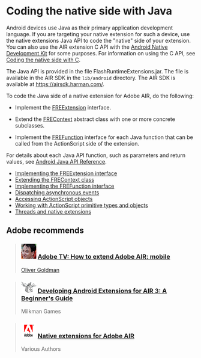 # Coding the native side with Java

Android devices use Java as their primary application development language. If
you are targeting your native extension for such a device, use the native
extensions Java API to code the "native" side of your extension. You can also
use the AIR extension C API with the
[Android Native Development Kit](https://developer.android.com/ndk) for some
purposes. For information on using the C API, see
[Coding the native side with C](../coding-the-native-side-with-c/index.md).

The Java API is provided in the file FlashRuntimeExtensions.jar. The file is
available in the AIR SDK in the `lib/android` directory. The AIR SDK is
available at <https://airsdk.harman.com/>.

To code the Java side of a native extension for Adobe AIR, do the following:

- Implement the
  [FREExtension](../android-java-api-reference/interfaces/freextension.md)
  interface.

- Extend the [FREContext](../android-java-api-reference/classes/frecontext.md)
  abstract class with one or more concrete subclasses.

- Implement the
  [FREFunction](../android-java-api-reference/interfaces/frefunction.md)
  interface for each Java function that can be called from the ActionScript side
  of the extension.

For details about each Java API function, such as parameters and return values,
see [Android Java API Reference](../android-java-api-reference/index.md).

- [Implementing the FREExtension interface](./implementing-the-freextension-interface.md)
- [Extending the FREContext class](./extending-the-frecontext-class.md)
- [Implementing the FREFunction interface](./implementing-the-frefunction-interface.md)
- [Dispatching asynchronous events](./dispatching-asynchronous-events.md)
- [Accessing ActionScript objects](./accessing-actionscript-objects.md)
- [Working with ActionScript primitive types and objects](./working-with-actionscript-primitive-types-and-objects/index.md)
- [Threads and native extensions](./threads-and-native-extensions.md)

## Adobe recommends

> ### ![](../img/oliver_goldman.png) [Adobe TV: How to extend Adobe AIR: mobile](http://goo.gl/IkXfU)
>
> [Oliver Goldman](https://web.archive.org/web/20160229164917/http://blogs.adobe.com/simplicity/)

> ### ![](../img/milkmanGames.png) [Developing Android Extensions for AIR 3: A Beginner's Guide](http://goo.gl/EPSg6)
>
> Milkman Games

> ### ![](../img/adobe_logo.png) [Native extensions for Adobe AIR](https://web.archive.org/web/20160406203944/https://www.adobe.com/devnet/air/native-extensions-for-air.html)
>
> Various Authors
